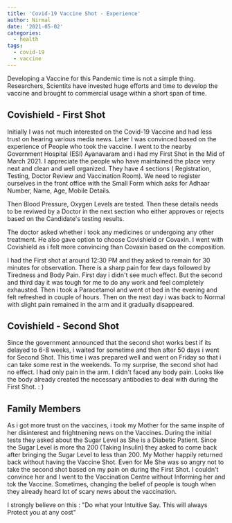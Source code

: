 ```yaml
---
title: 'Covid-19 Vaccine Shot - Experience'
author: Nirmal
date: '2021-05-02'
categories:
  - health
tags:
  - covid-19
  - vaccine
---
```



Developing a Vaccine for this Pandemic time is not a simple thing. Researchers, Scientits have invested huge efforts and time to develop the vaccine and brought to commercial usage within a short span of time.

## Covishield - First Shot

Initially I was not much interested on the Covid-19 Vaccine and had less trust on hearing various media news. Later I was convinced based on the experience of People who took the vaccine. I went to the nearby Government Hospital (ESI) Ayanavaram and i had my First Shot in the Mid of March 2021. I appreciate the people who have maintained the place very neat and clean and well organized. They have 4 sections ( Registration, Testing, Doctor Review and Vaccination Room). We need to register ourselves in the front office with the Small Form which asks for Adhaar Number, Name, Age, Mobile Details.

Then Blood Pressure, Oxygen Levels are tested. Then these details needs to be reviwed by a Doctor in the next section who either approves or rejects based on the Candidate's testing results.

The doctor asked whether i took any medicines or undergoing any other treatment. He also gave option to choose Covishield or Covaxin. I went with Covishield as i felt more convincing than Covaxin based on the composition.

I had the First shot at around 12:30 PM and they asked to remain for 30 minutes for observation. There is a sharp pain for few days followed by Tiredness and Body Pain. First day i didn't see much effect. But the second and third day it was tough for me to do any work and feel completely exhausted. Then i took a Paracetamol and went ot bed in the evening and felt refreshed in couple of hours. Then on the next day i was back to Normal with slight pain remained in the arm and it gradually disappeared.

## Covishield - Second Shot

Since the government announced that the second shot works best if its delayed to 6-8 weeks, i waited for sometime and then after 50 days i went for Second Shot. This time i was prepared well and went on Friday so that i can take some rest in the weekends. To my surprise, the second shot had no effect. I had only pain in the arm. I didn't faced any body pain. Looks like the body already created the necessary antibodies to deal with during the First Shot. : )

## Family Members

As i got more trust on the vaccines, i took my Mother for the same inspite of her disinterest and frightnening news on the Vaccines. During the initial tests they asked about the Sugar Level as She is a Diabetic Patient. Since the Sugar Level is more tha 200 (Taking Insulin) they asked to come back after bringing the Sugar Level to less than 200. My Mother happily returned back without having the Vaccine Shot. Even for Me She was so angry not to take the second shot based on my pain on during the First Shot. I couldn't convince her and I went to the Vaccination Centre without Informing her and tok the Vaccine. Sometimes, changing the belief of people is tough when they already heard lot of scary news about the vaccination.

I strongly believe on this : "Do what your Intuitive Say. This will always Protect you at any cost"



